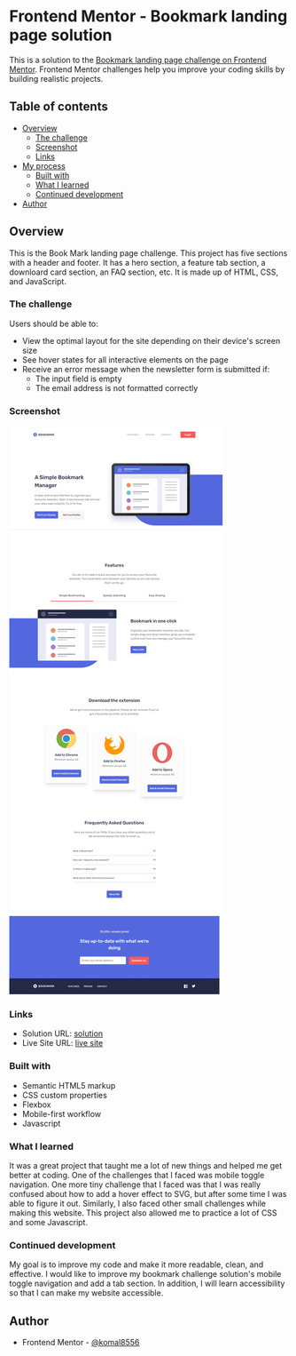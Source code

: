 # Frontend Mentor - Bookmark landing page solution

This is a solution to the [Bookmark landing page challenge on Frontend Mentor](https://www.frontendmentor.io/challenges/bookmark-landing-page-5d0b588a9edda32581d29158). Frontend Mentor challenges help you improve your coding skills by building realistic projects. 

## Table of contents

- [Overview](#overview)
  - [The challenge](#the-challenge)
  - [Screenshot](#screenshot)
  - [Links](#links)
- [My process](#my-process)
  - [Built with](#built-with)
  - [What I learned](#what-i-learned)
  - [Continued development](#continued-development)
- [Author](#author)

## Overview

This is the Book Mark landing page challenge. This project has five sections with a header and footer. It has a hero section, a feature tab section, a downloard card section, an FAQ section, etc. It is made up of HTML, CSS, and JavaScript.

### The challenge

Users should be able to:

- View the optimal layout for the site depending on their device's screen size
- See hover states for all interactive elements on the page
- Receive an error message when the newsletter form is submitted if:
  - The input field is empty
  - The email address is not formatted correctly

### Screenshot

![](/images/screenshot.jpeg)

### Links

- Solution URL: [solution](https://github.com/komal8556/bookmark-landing-page)
- Live Site URL: [live site](https://gentle-pavlova-337005.netlify.app/)

### Built with

- Semantic HTML5 markup
- CSS custom properties
- Flexbox
- Mobile-first workflow
- Javascript

### What I learned

It was a great project that taught me a lot of new things and helped me get better at coding. One of the challenges that I faced was mobile toggle navigation. One more tiny challenge that I faced was that I was really confused about how to add a hover effect to SVG, but after some time I was able to figure it out. Similarly, I also faced other small challenges while making this website. This project also allowed me to practice a lot of CSS and some Javascript. 

### Continued development

My goal is to improve my code and make it more readable, clean, and effective. I would like to improve my bookmark challenge solution's mobile toggle navigation and add a tab section. In addition, I will learn accessibility so that I can make my website accessible.

## Author

- Frontend Mentor - [@komal8556](https://www.frontendmentor.io/profile/komal8556)



